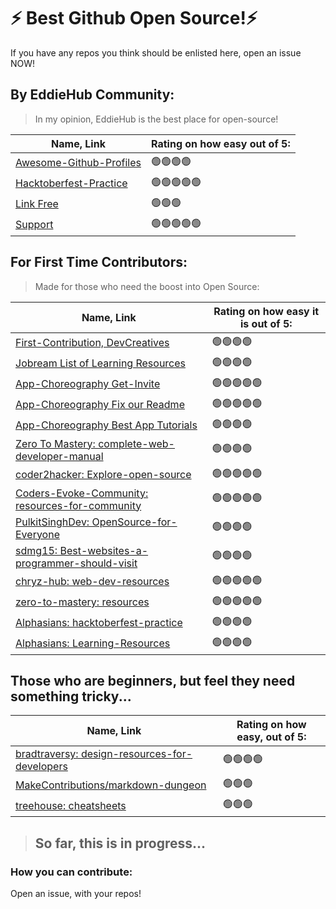 # ⚡ Best Github Open Source!⚡ 

If you have any repos you think should be enlisted here, open an issue NOW!


## By EddieHub Community:

> In my opinion, EddieHub is the best place for open-source!

| Name, Link | Rating on how easy out of 5: |
| ---------- | ----------- |
| [Awesome-Github-Profiles](https://github.com/EddieHubCommunity/awesome-github-profiles) | 🟢🟢🟢🟢 |
| [Hacktoberfest-Practice](https://github.com/EddieHubCommunity/hacktoberfest-practice) | 🟢🟢🟢🟢🟢 |
| [Link Free](https://github.com/EddieHubCommunity/LinkFree) | 🟢🟢🟢 |
| [Support](https://github.com/EddieHubCommunity/support) | 🟢🟢🟢🟢🟢 |


## For First Time Contributors:

> Made for those who need the boost into Open Source:

| Name, Link | Rating on how easy it is out of 5: |
| ---------- | ---------------------------------- |
| [First-Contribution, DevCreatives](https://github.com/devcreatives/first_contribution) | 🟢🟢🟢🟢 |
| [Jobream List of Learning Resources](https://github.com/jobream/List-of-Learning-Resources) | 🟢🟢🟢🟢 |
| [App-Choreography Get-Invite](https://github.com/App-Choreography/Get-An-Invite) | 🟢🟢🟢🟢🟢 |
| [App-Choreography Fix our Readme](https://github.com/App-Choreography/Fix-Our-Readme) | 🟢🟢🟢🟢🟢 |
| [App-Choreography Best App Tutorials](https://github.com/App-Choreography/Best-App-Tutorials-3) | 🟢🟢🟢🟢 |
| [Zero To Mastery: complete-web-developer-manual](https://github.com/zero-to-mastery/complete-web-developer-manual) | 🟢🟢🟢🟢 |
| [coder2hacker: Explore-open-source](https://github.com/coder2hacker/Explore-open-source) | 🟢🟢🟢🟢🟢 |
| [Coders-Evoke-Community: resources-for-community](https://github.com/Coders-Evoke-Community/resources-for-community) | 🟢🟢🟢🟢🟢 |
| [PulkitSinghDev: OpenSource-for-Everyone](https://github.com/PulkitSinghDev/OpenSource-for-Everyone) | 🟢🟢🟢🟢 |
| [sdmg15: Best-websites-a-programmer-should-visit](https://github.com/sdmg15/Best-websites-a-programmer-should-visit) | 🟢🟢🟢🟢 |
| [chryz-hub: web-dev-resources](https://github.com/chryz-hub/web-dev-resources) | 🟢🟢🟢🟢🟢 |
| [zero-to-mastery: resources](https://github.com/zero-to-mastery/resources) | 🟢🟢🟢🟢🟢 |
| [Alphasians: hacktoberfest-practice](https://github.com/Alphasians/hacktoberfest-practice) | 🟢🟢🟢🟢 |
| [Alphasians: Learning-Resources](https://github.com/Alphasians/Learning-Resources) | 🟢🟢🟢🟢 |

## Those who are beginners, but feel they need something tricky...

| Name, Link | Rating on how easy, out of 5: |
| ---------- | ----------------------------- |
| [bradtraversy: design-resources-for-developers](https://github.com/bradtraversy/design-resources-for-developers) | 🟢🟢🟢🟢 |
| [MakeContributions/markdown-dungeon](https://github.com/MakeContributions/markdown-dungeon) | 🟢🟢🟢 |
| [treehouse: cheatsheets](https://github.com/treehouse/cheatsheets) | 🟢🟢🟢 |

 > ## So far, this is in progress...

### How you can contribute:
Open an issue, with your repos!


